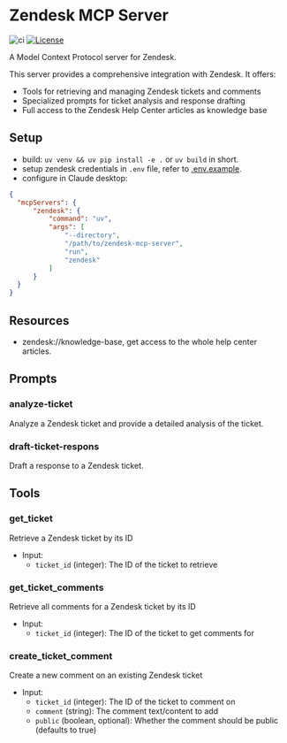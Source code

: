 # Zendesk MCP Server

![ci](https://github.com/reminia/zendesk-mcp-server/actions/workflows/ci.yml/badge.svg)
[![License](https://img.shields.io/badge/License-Apache_2.0-blue.svg)](https://opensource.org/licenses/Apache-2.0)

A Model Context Protocol server for Zendesk.

This server provides a comprehensive integration with Zendesk. It offers:

- Tools for retrieving and managing Zendesk tickets and comments
- Specialized prompts for ticket analysis and response drafting
- Full access to the Zendesk Help Center articles as knowledge base

## Setup

- build: `uv venv && uv pip install -e .` or `uv build` in short.
- setup zendesk credentials in `.env` file, refer to [.env.example](.env.example).
- configure in Claude desktop:

```json
{
  "mcpServers": {
      "zendesk": {
          "command": "uv",
          "args": [
              "--directory",
              "/path/to/zendesk-mcp-server",
              "run",
              "zendesk"
          ]
      }
  }
}
```

## Resources

- zendesk://knowledge-base, get access to the whole help center articles.

## Prompts

### analyze-ticket

Analyze a Zendesk ticket and provide a detailed analysis of the ticket.

### draft-ticket-respons

Draft a response to a Zendesk ticket.

## Tools

### get_ticket

Retrieve a Zendesk ticket by its ID

- Input:
  - `ticket_id` (integer): The ID of the ticket to retrieve

### get_ticket_comments

Retrieve all comments for a Zendesk ticket by its ID

- Input:
  - `ticket_id` (integer): The ID of the ticket to get comments for

### create_ticket_comment

Create a new comment on an existing Zendesk ticket

- Input:
  - `ticket_id` (integer): The ID of the ticket to comment on
  - `comment` (string): The comment text/content to add
  - `public` (boolean, optional): Whether the comment should be public (defaults to true)
